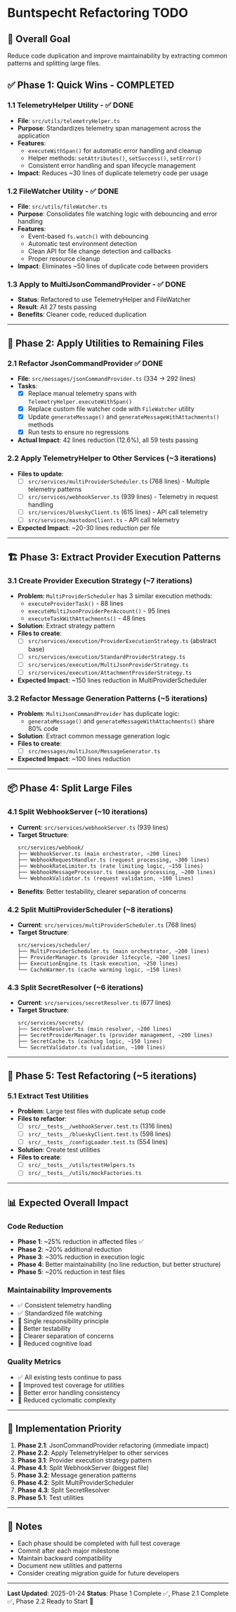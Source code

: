 # Buntspecht Refactoring TODO

## 🎯 **Overall Goal**
Reduce code duplication and improve maintainability by extracting common patterns and splitting large files.

## ✅ **Phase 1: Quick Wins - COMPLETED**

### **1.1 TelemetryHelper Utility - ✅ DONE**
- **File**: `src/utils/telemetryHelper.ts`
- **Purpose**: Standardizes telemetry span management across the application
- **Features**:
  - `executeWithSpan()` for automatic error handling and cleanup
  - Helper methods: `setAttributes()`, `setSuccess()`, `setError()`
  - Consistent error handling and span lifecycle management
- **Impact**: Reduces ~30 lines of duplicate telemetry code per usage

### **1.2 FileWatcher Utility - ✅ DONE**
- **File**: `src/utils/fileWatcher.ts`
- **Purpose**: Consolidates file watching logic with debouncing and error handling
- **Features**:
  - Event-based `fs.watch()` with debouncing
  - Automatic test environment detection
  - Clean API for file change detection and callbacks
  - Proper resource cleanup
- **Impact**: Eliminates ~50 lines of duplicate code between providers

### **1.3 Apply to MultiJsonCommandProvider - ✅ DONE**
- **Status**: Refactored to use TelemetryHelper and FileWatcher
- **Result**: All 27 tests passing
- **Benefits**: Cleaner code, reduced duplication

---

## 🔄 **Phase 2: Apply Utilities to Remaining Files**

### **2.1 Refactor JsonCommandProvider** ✅ DONE
- **File**: `src/messages/jsonCommandProvider.ts` (334 → 292 lines)
- **Tasks**:
  - [x] Replace manual telemetry spans with `TelemetryHelper.executeWithSpan()`
  - [x] Replace custom file watcher code with `FileWatcher` utility
  - [x] Update `generateMessage()` and `generateMessageWithAttachments()` methods
  - [x] Run tests to ensure no regressions
- **Actual Impact**: 42 lines reduction (12.6%), all 59 tests passing

### **2.2 Apply TelemetryHelper to Other Services** (~3 iterations)
- **Files to update**:
  - [ ] `src/services/multiProviderScheduler.ts` (768 lines) - Multiple telemetry patterns
  - [ ] `src/services/webhookServer.ts` (939 lines) - Telemetry in request handling
  - [ ] `src/services/blueskyClient.ts` (615 lines) - API call telemetry
  - [ ] `src/services/mastodonClient.ts` - API call telemetry
- **Expected Impact**: ~20-30 lines reduction per file

---

## 🏗️ **Phase 3: Extract Provider Execution Patterns**

### **3.1 Create Provider Execution Strategy** (~7 iterations)
- **Problem**: `MultiProviderScheduler` has 3 similar execution methods:
  - `executeProviderTask()` - 88 lines
  - `executeMultiJsonProviderPerAccount()` - 95 lines  
  - `executeTaskWithAttachments()` - 48 lines
- **Solution**: Extract strategy pattern
- **Files to create**:
  - [ ] `src/services/execution/ProviderExecutionStrategy.ts` (abstract base)
  - [ ] `src/services/execution/StandardProviderStrategy.ts`
  - [ ] `src/services/execution/MultiJsonProviderStrategy.ts`
  - [ ] `src/services/execution/AttachmentProviderStrategy.ts`
- **Expected Impact**: ~150 lines reduction in MultiProviderScheduler

### **3.2 Refactor Message Generation Patterns** (~5 iterations)
- **Problem**: `MultiJsonCommandProvider` has duplicate logic:
  - `generateMessage()` and `generateMessageWithAttachments()` share 80% code
- **Solution**: Extract common message generation logic
- **Files to create**:
  - [ ] `src/messages/multiJson/MessageGenerator.ts`
- **Expected Impact**: ~100 lines reduction

---

## 📦 **Phase 4: Split Large Files**

### **4.1 Split WebhookServer** (~10 iterations)
- **Current**: `src/services/webhookServer.ts` (939 lines)
- **Target Structure**:
  ```
  src/services/webhook/
  ├── WebhookServer.ts (main orchestrator, ~200 lines)
  ├── WebhookRequestHandler.ts (request processing, ~300 lines)
  ├── WebhookRateLimiter.ts (rate limiting logic, ~150 lines)
  ├── WebhookMessageProcessor.ts (message processing, ~200 lines)
  └── WebhookValidator.ts (request validation, ~100 lines)
  ```
- **Benefits**: Better testability, clearer separation of concerns

### **4.2 Split MultiProviderScheduler** (~8 iterations)
- **Current**: `src/services/multiProviderScheduler.ts` (768 lines)
- **Target Structure**:
  ```
  src/services/scheduler/
  ├── MultiProviderScheduler.ts (main orchestrator, ~200 lines)
  ├── ProviderManager.ts (provider lifecycle, ~200 lines)
  ├── ExecutionEngine.ts (task execution, ~250 lines)
  └── CacheWarmer.ts (cache warming logic, ~150 lines)
  ```

### **4.3 Split SecretResolver** (~6 iterations)
- **Current**: `src/services/secretResolver.ts` (677 lines)
- **Target Structure**:
  ```
  src/services/secrets/
  ├── SecretResolver.ts (main resolver, ~200 lines)
  ├── SecretProviderManager.ts (provider management, ~200 lines)
  ├── SecretCache.ts (caching logic, ~150 lines)
  └── SecretValidator.ts (validation, ~100 lines)
  ```

---

## 🧪 **Phase 5: Test Refactoring** (~5 iterations)

### **5.1 Extract Test Utilities**
- **Problem**: Large test files with duplicate setup code
- **Files to refactor**:
  - [ ] `src/__tests__/webhookServer.test.ts` (1316 lines)
  - [ ] `src/__tests__/blueskyClient.test.ts` (598 lines)
  - [ ] `src/__tests__/configLoader.test.ts` (554 lines)
- **Solution**: Create test utilities
- **Files to create**:
  - [ ] `src/__tests__/utils/testHelpers.ts`
  - [ ] `src/__tests__/utils/mockFactories.ts`

---

## 📊 **Expected Overall Impact**

### **Code Reduction**
- **Phase 1**: ~25% reduction in affected files ✅
- **Phase 2**: ~20% additional reduction
- **Phase 3**: ~30% reduction in execution logic
- **Phase 4**: Better maintainability (no line reduction, but better structure)
- **Phase 5**: ~20% reduction in test files

### **Maintainability Improvements**
- ✅ Consistent telemetry handling
- ✅ Standardized file watching
- 🔄 Single responsibility principle
- 🔄 Better testability
- 🔄 Clearer separation of concerns
- 🔄 Reduced cognitive load

### **Quality Metrics**
- ✅ All existing tests continue to pass
- 🔄 Improved test coverage for utilities
- 🔄 Better error handling consistency
- 🔄 Reduced cyclomatic complexity

---

## 🚀 **Implementation Priority**

1. **Phase 2.1**: JsonCommandProvider refactoring (immediate impact)
2. **Phase 2.2**: Apply TelemetryHelper to other services
3. **Phase 3.1**: Provider execution strategy pattern
4. **Phase 4.1**: Split WebhookServer (biggest file)
5. **Phase 3.2**: Message generation patterns
6. **Phase 4.2**: Split MultiProviderScheduler
7. **Phase 4.3**: Split SecretResolver
8. **Phase 5.1**: Test utilities

---

## 📝 **Notes**

- Each phase should be completed with full test coverage
- Commit after each major milestone
- Maintain backward compatibility
- Document new utilities and patterns
- Consider creating migration guide for future developers

---

**Last Updated**: 2025-01-24
**Status**: Phase 1 Complete ✅, Phase 2.1 Complete ✅, Phase 2.2 Ready to Start 🚀